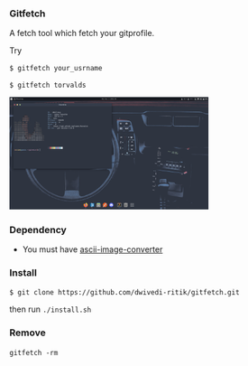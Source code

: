 ### Gitfetch

A fetch tool which fetch your gitprofile.

Try 

```shell
$ gitfetch your_usrname
```

```shell
$ gitfetch torvalds
```
<p>
    <img src="./images/preview.png" width="70%">
</p>

### Dependency

- You must have [ascii-image-converter](https://github.com/TheZoraiz/ascii-image-converter)


### Install

```shell
$ git clone https://github.com/dwivedi-ritik/gitfetch.git
```
then run `./install.sh`

### Remove

```shell
gitfetch -rm
```